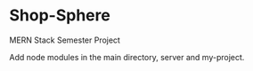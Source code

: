 <!-- @format -->

# Shop-Sphere

MERN Stack Semester Project

Add node modules in the main directory, server and my-project.

